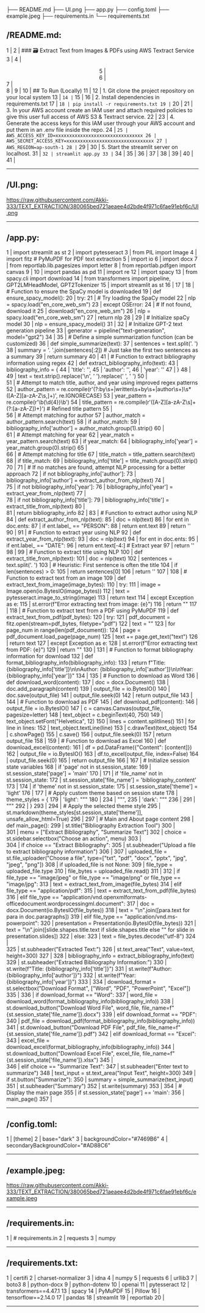├── README.md
├── UI.png
├── app.py
├── config.toml
├── example.jpeg
├── requirements.in
└── requirements.txt


/README.md:
--------------------------------------------------------------------------------
 1 | 
 2 | ### 🗃 Extract Text from Images & PDFs using AWS Textract Service
 3 | 
 4 | <div align="center">
 5 |  
 6 | </div>
 7 | </br>
 8 | 
 9 | 
10 | ## To Run (Locally)
11 | 
12 | 1. Git clone the project repository on your local system
13 | ```
14 | ```
15 | 
16 | 2. Install dependencies in requirements.txt
17 | ```
18 | pip install -r requirements.txt
19 | ```
20 | 
21 | 3. In your AWS account create an IAM user and attach required policies to give this user full access of AWS S3 & Textract service.
22 | 
23 | 4. Generate the access keys for this IAM user through your AWS account and put them in an .env file inside the repo.
24 | ```
25 | AWS_ACCESS_KEY_ID=xxxxxxxxxxxxxxxxxxxxxxxxxxxxxxxx
26 | AWS_SECRET_ACCESS_KEY=xxxxxxxxxxxxxxxxxxxxxxxxxxxxxxxx
27 | AWS_REGION=ap-south-1
28 | ```
29 | 
30 | 5. Start the streamlit server on localhost.
31 | ```
32 | streamlit app.py
33 | ```
34 | 
35 | 
36 | 
37 | 
38 | 
39 | 
40 | 
41 | 


--------------------------------------------------------------------------------
/UI.png:
--------------------------------------------------------------------------------
https://raw.githubusercontent.com/Akki-333/TEXT_EXTRACTION/380065bed721aeaee4d2bde4f971c6fae91ebf6c/UI.png


--------------------------------------------------------------------------------
/app.py:
--------------------------------------------------------------------------------
  1 | import streamlit as st
  2 | import pytesseract
  3 | from PIL import Image
  4 | import fitz  # PyMuPDF for PDF text extraction
  5 | import io
  6 | import docx
  7 | from reportlab.lib.pagesizes import letter
  8 | from reportlab.pdfgen import canvas
  9 | 
 10 | import pandas as pd
 11 | import re
 12 | import spacy
 13 | from spacy.cli import download
 14 | from transformers import pipeline, GPT2LMHeadModel, GPT2Tokenizer
 15 | import streamlit as st
 16 | 
 17 | 
 18 | # Function to ensure the SpaCy model is downloaded
 19 | def ensure_spacy_model():
 20 |     try:
 21 |         # Try loading the SpaCy model
 22 |         nlp = spacy.load("en_core_web_sm")
 23 |     except OSError:
 24 |         # If not found, download it
 25 |         download("en_core_web_sm")
 26 |         nlp = spacy.load("en_core_web_sm")
 27 |     return nlp
 28 | 
 29 | # Initialize spaCy model
 30 | nlp = ensure_spacy_model()
 31 | 
 32 | # Initialize GPT-2 text generation pipeline
 33 | generator = pipeline("text-generation", model="gpt2")
 34 | 
 35 | # Define a simple summarization function (can be customized)
 36 | def simple_summarize(text):
 37 |     sentences = text.split('. ')
 38 |     summary = '. '.join(sentences[:2])  # Just take the first two sentences as a summary
 39 |     return summary
 40 | 
 41 | # Function to extract bibliography information using regex
 42 | def extract_bibliography_info(text):
 43 |     bibliography_info = {
 44 |         'title': '',
 45 |         'author': '',
 46 |         'year': ''
 47 |     }
 48 |     
 49 |     text = text.strip().replace('\n', ' ').replace('  ', ' ')
 50 |     
 51 |     # Attempt to match title, author, and year using improved regex patterns
 52 |     author_pattern = re.compile(r'(?:by\s+|written\s+by\s+|author\s+)\s*([A-Z][a-zA-Z\s,]+)', re.IGNORECASE)
 53 |     year_pattern = re.compile(r'\b(\d{4})\b')
 54 |     title_pattern = re.compile(r'([A-Z][a-zA-Z\s]+(?:[a-zA-Z])+)')  # Refined title pattern
 55 |     
 56 |     # Attempt matching for author
 57 |     author_match = author_pattern.search(text)
 58 |     if author_match:
 59 |         bibliography_info['author'] = author_match.group(1).strip()
 60 |     
 61 |     # Attempt matching for year
 62 |     year_match = year_pattern.search(text)
 63 |     if year_match:
 64 |         bibliography_info['year'] = year_match.group(0).strip()
 65 |     
 66 |     # Attempt matching for title
 67 |     title_match = title_pattern.search(text)
 68 |     if title_match:
 69 |         bibliography_info['title'] = title_match.group(0).strip()
 70 | 
 71 |     # If no matches are found, attempt NLP processing for a better approach
 72 |     if not bibliography_info['author']:
 73 |         bibliography_info['author'] = extract_author_from_nlp(text)
 74 |     
 75 |     if not bibliography_info['year']:
 76 |         bibliography_info['year'] = extract_year_from_nlp(text)
 77 |     
 78 |     if not bibliography_info['title']:
 79 |         bibliography_info['title'] = extract_title_from_nlp(text)
 80 |     
 81 |     return bibliography_info
 82 | 
 83 | # Function to extract author using NLP
 84 | def extract_author_from_nlp(text):
 85 |     doc = nlp(text)
 86 |     for ent in doc.ents:
 87 |         if ent.label_ == "PERSON":
 88 |             return ent.text
 89 |     return ''
 90 | 
 91 | # Function to extract year using NLP
 92 | def extract_year_from_nlp(text):
 93 |     doc = nlp(text)
 94 |     for ent in doc.ents:
 95 |         if ent.label_ == "DATE":
 96 |             return ent.text[-4:]  # Extract year
 97 |     return ''
 98 | 
 99 | # Function to extract title using NLP
100 | def extract_title_from_nlp(text):
101 |     doc = nlp(text)
102 |     sentences = text.split('. ')
103 |     # Heuristic: First sentence is often the title
104 |     if len(sentences) > 0:
105 |         return sentences[0]
106 |     return ''
107 | 
108 | # Function to extract text from an image
109 | def extract_text_from_image(image_bytes):
110 |     try:
111 |         image = Image.open(io.BytesIO(image_bytes))
112 |         text = pytesseract.image_to_string(image)
113 |         return text
114 |     except Exception as e:
115 |         st.error(f"Error extracting text from image: {e}")
116 |         return ""
117 | 
118 | # Function to extract text from a PDF using PyMuPDF
119 | def extract_text_from_pdf(pdf_bytes):
120 |     try:
121 |         pdf_document = fitz.open(stream=pdf_bytes, filetype="pdf")
122 |         text = ""
123 |         for page_num in range(len(pdf_document)):
124 |             page = pdf_document.load_page(page_num)
125 |             text += page.get_text("text")
126 |         return text
127 |     except Exception as e:
128 |         st.error(f"Error extracting text from PDF: {e}")
129 |         return ""
130 | 
131 | # Function to format bibliography information for download
132 | def format_bibliography_info(bibliography_info):
133 |     return f"Title: {bibliography_info['title']}\n\nAuthor: {bibliography_info['author']}\n\nYear: {bibliography_info['year']}"
134 | 
135 | # Function to download as Word
136 | def download_word(content):
137 |     doc = docx.Document()
138 |     doc.add_paragraph(content)
139 |     output_file = io.BytesIO()
140 |     doc.save(output_file)
141 |     output_file.seek(0)
142 |     return output_file
143 | 
144 | # Function to download as PDF
145 | def download_pdf(content):
146 |     output_file = io.BytesIO()
147 |     c = canvas.Canvas(output_file, pagesize=letter)
148 |     text_object = c.beginText(40, 750)
149 |     text_object.setFont("Helvetica", 12)
150 |     lines = content.splitlines()
151 |     for line in lines:
152 |         text_object.textLine(line)
153 |     c.drawText(text_object)
154 |     c.showPage()
155 |     c.save()
156 |     output_file.seek(0)
157 |     return output_file
158 | 
159 | # Function to download as Excel
160 | def download_excel(content):
161 |     df = pd.DataFrame({"Content": [content]})
162 |     output_file = io.BytesIO()
163 |     df.to_excel(output_file, index=False)
164 |     output_file.seek(0)
165 |     return output_file
166 | 
167 | # Initialize session state variables
168 | if 'page' not in st.session_state:
169 |     st.session_state['page'] = 'main'
170 | 
171 | if 'file_name' not in st.session_state:
172 |     st.session_state['file_name'] = 'bibliography_content'
173 | 
174 | if 'theme' not in st.session_state:
175 |     st.session_state['theme'] = 'light'
176 | 
177 | # Apply custom theme based on session state
178 | theme_styles = {
179 |     'light': """
180 |     <style>
181 |     .main-container {
182 |         background-color: #f5f5f5;
183 |         padding: 20px;
184 |         border-radius: 10px;
185 |     }
186 |     .btn {
187 |         background-color: #4CAF50;
188 |         color: white;
189 |         padding: 10px 20px;
190 |         border: none;
191 |         border-radius: 5px;
192 |         cursor: pointer;
193 |         font-size: 16px;
194 |     }
195 |     .btn:hover {
196 |         background-color: #45a049;
197 |     }
198 |     .header {
199 |         font-size: 36px;
200 |         font-weight: 600;
201 |         color: #333;
202 |     }
203 |     .subheader {
204 |         font-size: 24px;
205 |         font-weight: 500;
206 |         color: #555;
207 |     }
208 |     .text-box {
209 |         border: 2px solid #ddd;
210 |         padding: 10px;
211 |         border-radius: 5px;
212 |         background-color: #fff;
213 |         color: black;
214 |         max-height: 400px;
215 |         overflow-y: auto;
216 |         white-space: pre-wrap;
217 |         font-family: monospace;
218 |     }
219 |     .file-name-container {
220 |         display: flex;
221 |         align-items: center;
222 |         margin-bottom: 20px;
223 |     }
224 |     .file-name-container input {
225 |         flex: 1;
226 |         padding: 10px;
227 |         border-radius: 5px;
228 |         border: 1px solid #ccc;
229 |     }
230 |     .file-name-container button {
231 |         margin-left: 10px;
232 |     }
233 |     </style>
234 |     """,
235 |     'dark': """
236 |     <style>
237 |     .main-container {
238 |         background-color: #333;
239 |         padding: 20px;
240 |         border-radius: 10px;
241 |         color: #f5f5f5;
242 |     }
243 |     .btn {
244 |         background-color: #4CAF50;
245 |         color: white;
246 |         padding: 10px 20px;
247 |         border: none;
248 |         border-radius: 5px;
249 |         cursor: pointer;
250 |         font-size: 16px;
251 |     }
252 |     .btn:hover {
253 |         background-color: #45a049;
254 |     }
255 |     .header {
256 |         font-size: 36px;
257 |         font-weight: 600;
258 |         color: #f5f5f5;
259 |     }
260 |     .subheader {
261 |         font-size: 24px;
262 |         font-weight: 500;
263 |         color: #ddd;
264 |     }
265 |     .text-box {
266 |         border: 2px solid #555;
267 |         padding: 10px;
268 |         border-radius: 5px;
269 |         background-color: #444;
270 |         color: #f5f5f5;
271 |         max-height: 400px;
272 |         overflow-y: auto;
273 |         white-space: pre-wrap;
274 |         font-family: monospace;
275 |     }
276 |     .file-name-container {
277 |         display: flex;
278 |         align-items: center;
279 |         margin-bottom: 20px;
280 |     }
281 |     .file-name-container input {
282 |         flex: 1;
283 |         padding: 10px;
284 |         border-radius: 5px;
285 |         border: 1px solid #777;
286 |     }
287 |     .file-name-container button {
288 |         margin-left: 10px;
289 |     }
290 |     </style>
291 |     """
292 | }
293 | 
294 | # Apply the selected theme style
295 | st.markdown(theme_styles[st.session_state['theme']], unsafe_allow_html=True)
296 | 
297 | # Main and About page content
298 | def main_page():
299 |     st.title("Bibliography Extraction Tool")
300 |     
301 |     menu = ["Extract Bibliography", "Summarize Text"]
302 |     choice = st.sidebar.selectbox("Choose an action", menu)
303 |     
304 |     if choice == "Extract Bibliography":
305 |         st.subheader("Upload a file to extract bibliography information")
306 | 
307 |         uploaded_file = st.file_uploader("Choose a file", type=["txt", "pdf", "docx", "pptx", "jpg", "jpeg", "png"])
308 |         if uploaded_file is not None:
309 |             file_type = uploaded_file.type
310 |             file_bytes = uploaded_file.read()
311 | 
312 |             if file_type == "image/jpeg" or file_type == "image/png" or file_type == "image/jpg":
313 |                 text = extract_text_from_image(file_bytes)
314 |             elif file_type == "application/pdf":
315 |                 text = extract_text_from_pdf(file_bytes)
316 |             elif file_type == "application/vnd.openxmlformats-officedocument.wordprocessingml.document":
317 |                 doc = docx.Document(io.BytesIO(file_bytes))
318 |                 text = "\n".join([para.text for para in doc.paragraphs])
319 |             elif file_type == "application/vnd.ms-powerpoint":
320 |                 presentation = Presentation(io.BytesIO(file_bytes))
321 |                 text = "\n".join([slide.shapes.title.text if slide.shapes.title else "" for slide in presentation.slides])
322 |             else:
323 |                 text = file_bytes.decode("utf-8")
324 |             
325 |             st.subheader("Extracted Text:")
326 |             st.text_area("Text", value=text, height=300)
327 | 
328 |             bibliography_info = extract_bibliography_info(text)
329 |             st.subheader("Extracted Bibliography Information:")
330 |             st.write(f"Title: {bibliography_info['title']}")
331 |             st.write(f"Author: {bibliography_info['author']}")
332 |             st.write(f"Year: {bibliography_info['year']}")
333 | 
334 |             download_format = st.selectbox("Download Format", ["Word", "PDF", "PowerPoint", "Excel"])
335 | 
336 |             if download_format == "Word":
337 |                 word_file = download_word(format_bibliography_info(bibliography_info))
338 |                 st.download_button("Download Word File", word_file, file_name=f"{st.session_state['file_name']}.docx")
339 |             elif download_format == "PDF":
340 |                 pdf_file = download_pdf(format_bibliography_info(bibliography_info))
341 |                 st.download_button("Download PDF File", pdf_file, file_name=f"{st.session_state['file_name']}.pdf")
342 |             elif download_format == "Excel":
343 |                 excel_file = download_excel(format_bibliography_info(bibliography_info))
344 |                 st.download_button("Download Excel File", excel_file, file_name=f"{st.session_state['file_name']}.xlsx")
345 |     
346 |     elif choice == "Summarize Text":
347 |         st.subheader("Enter text to summarize")
348 |         text_input = st.text_area("Input Text", height=300)
349 |         if st.button("Summarize"):
350 |             summary = simple_summarize(text_input)
351 |             st.subheader("Summary")
352 |             st.write(summary)
353 | 
354 | # Display the main page
355 | if st.session_state['page'] == 'main':
356 |     main_page()
357 | 


--------------------------------------------------------------------------------
/config.toml:
--------------------------------------------------------------------------------
1 | [theme]
2 | base="dark"
3 | backgroundColor="#7469B6"
4 | secondaryBackgroundColor="#AD88C6"


--------------------------------------------------------------------------------
/example.jpeg:
--------------------------------------------------------------------------------
https://raw.githubusercontent.com/Akki-333/TEXT_EXTRACTION/380065bed721aeaee4d2bde4f971c6fae91ebf6c/example.jpeg


--------------------------------------------------------------------------------
/requirements.in:
--------------------------------------------------------------------------------
1 | # requirements.in
2 | requests
3 | numpy


--------------------------------------------------------------------------------
/requirements.txt:
--------------------------------------------------------------------------------
 1 | certifi
 2 | charset-normalizer
 3 | idna
 4 | numpy
 5 | requests
 6 | urllib3
 7 | boto3
 8 | python-docx
 9 | python-dotenv
10 | openai
11 | pytesseract
12 | transformers==4.47.1
13 | spacy
14 | PyMuPDF
15 | Pillow
16 | tensorflow==2.14.0
17 | pandas
18 | streamlit
19 | reportlab
20 | 


--------------------------------------------------------------------------------
